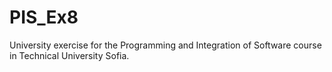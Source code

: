 # PIS_Ex8
University exercise for the Programming and Integration of Software course in Technical University Sofia.

